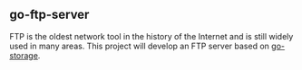 ## go-ftp-server

FTP is the oldest network tool in the history of the Internet and is still widely used in many areas. 
This project will develop an FTP server based on [go-storage].

[go-storage]: https://github.com/beyondstorage/go-storage/
